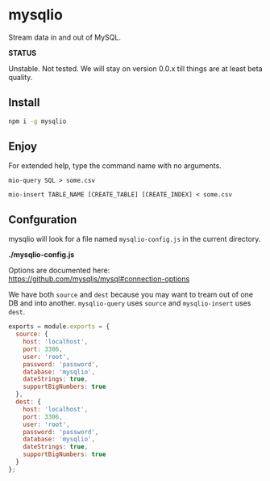 # mysqlio

Stream data in and out of MySQL.

**STATUS**

Unstable. Not tested. We will stay on version 0.0.x till things are at least
beta quality.

## Install

```sh
npm i -g mysqlio
```

## Enjoy

For extended help, type the command name with no arguments.

```
mio-query SQL > some.csv

mio-insert TABLE_NAME [CREATE_TABLE] [CREATE_INDEX] < some.csv
```

## Confguration

mysqlio will look for a file named `mysqlio-config.js` in the current directory.

**./mysqlio-config.js**

Options are documented here: https://github.com/mysqljs/mysql#connection-options

We have both `source` and `dest` because you may want to tream out of one DB and
into another. `mysqlio-query` uses `source` and `mysqlio-insert` uses `dest`.

```js
exports = module.exports = {
  source: {
    host: 'localhost',
    port: 3306,
    user: 'root',
    password: 'password',
    database: 'mysqlio',
    dateStrings: true,
    supportBigNumbers: true
  },
  dest: {
    host: 'localhost',
    port: 3306,
    user: 'root',
    password: 'password',
    database: 'mysqlio',
    dateStrings: true,
    supportBigNumbers: true
  }
};
```
